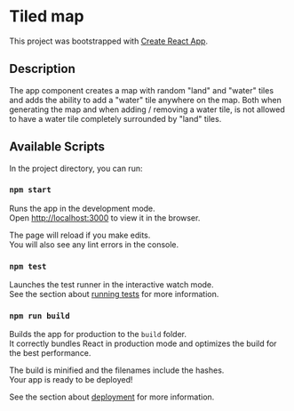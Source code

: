 # Tiled map

This project was bootstrapped with [Create React App](https://github.com/facebook/create-react-app).

## Description

The app component creates a map with random "land" and "water" tiles and adds the ability to add a "water" tile anywhere on the map. Both when generating the map and when adding / removing a water tile, is not allowed to have a water tile completely surrounded by "land" tiles.

## Available Scripts

In the project directory, you can run:

### `npm start`

Runs the app in the development mode.\
Open [http://localhost:3000](http://localhost:3000) to view it in the browser.

The page will reload if you make edits.\
You will also see any lint errors in the console.

### `npm test`

Launches the test runner in the interactive watch mode.\
See the section about [running tests](https://facebook.github.io/create-react-app/docs/running-tests) for more information.

### `npm run build`

Builds the app for production to the `build` folder.\
It correctly bundles React in production mode and optimizes the build for the best performance.

The build is minified and the filenames include the hashes.\
Your app is ready to be deployed!

See the section about [deployment](https://facebook.github.io/create-react-app/docs/deployment) for more information.
